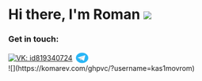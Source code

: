 <h1>Hi there, I'm Roman</a> 
<img src="https://github.com/blackcater/blackcater/raw/main/images/Hi.gif" height="32"/></h1>
<h3>Get in touch:</h3>
<a href="https://vk.com/id819340724" rel="nofollow"><img align="center" src="https://raw.githubusercontent.com/rahuldkjain/github-profile-readme-generator/master/src/images/icons/Social/vk.svg" alt="VK: id819340724" height="25" width="30" style="max-width: 100%;"></a>
<a href="https://t.me/kasimovrom" rel="nofollow"><img align="center" src="https://raw.githubusercontent.com/AliSawari/github-profile-readme-generator/master/src/images/icons/Social/telegram.svg" alt="Telegram: @kasimovrom" height="25" width="30" style="max-width: 100%;"></a>
<br>
![](https://komarev.com/ghpvc/?username=kas1movrom)




<!--
**kas1movrom/kas1movrom** is a ✨ _special_ ✨ repository because its `README.md` (this file) appears on your GitHub profile.

Here are some ideas to get you started:

- 🔭 I’m currently working on ...
- 🌱 I’m currently learning ...
- 👯 I’m looking to collaborate on ...
- 🤔 I’m looking for help with ...
- 💬 Ask me about ...
- 📫 How to reach me: ...
- 😄 Pronouns: ...
- ⚡ Fun fact: ...
-->
